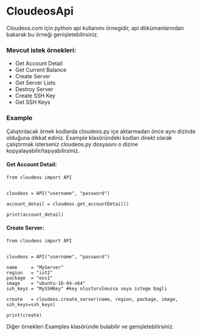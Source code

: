 # CloudeosApi

Cloudeos.com için python api kullanımı örnegidir, api dökümanlarından bakarak bu örneği genişletebilirsiniz.

### Mevcut istek örnekleri:
- Get Account Detail
- Get Current Balance
- Create Server
- Get Server Lists
- Destroy Server
- Create SSH Key
- Get SSH Keys



### Example

Çalıştırılacak örnek kodlarda cloudeos.py içe aktarmadan önce aynı dizinde olduğuna dikkat ediniz. Example klasöründeki kodları direkt olarak çalıştırmak isterseniz cloudeos.py dosyasını o dizine kopyalayabilir/taşıyabilirsiniz.

#### Get Account Detail:
```
from cloudeos import API


cloudeos = API("username", "password")

account_detail = cloudeos.get_accountDetail()

print(account_detail)
```


#### Create Server:
```
from cloudeos import API


cloudeos = API("username", "password")

name	 = "MyServer"
region	 = "ist2"
package  = "eos1"
image	 = "ubuntu-16-04-x64"
ssh_keys = "MySSHKey" #key olusturulmussa veya istege bagli

create   = cloudeos.create_server(name, region, package, image, ssh_keys=ssh_keys)

print(create)
```


Diğer örnekleri Examples klasöründe bulabilir ve genişletebilirsiniz.
